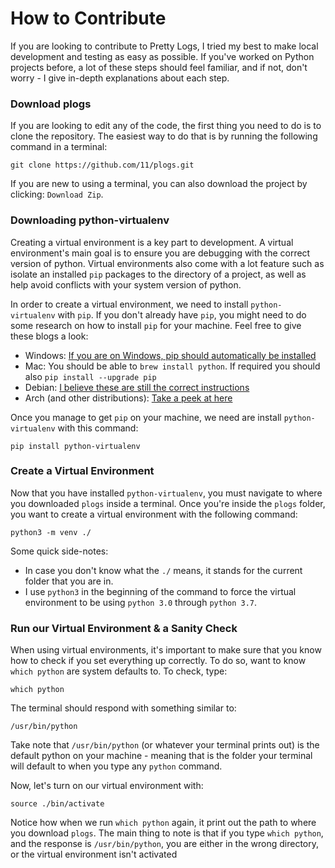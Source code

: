# How to Contribute
If you are looking to contribute to Pretty Logs, I tried my best to make local development and testing as easy
as possible. If you've worked on Python projects before, a lot of these steps should feel familiar, and if not,
don't worry - I give in-depth explanations about each step.


### Download plogs
If you are looking to edit any of the code, the first thing you need to do is to clone the repository. The easiest way
to do that is by running the following command in a terminal:

```
git clone https://github.com/11/plogs.git
```

If you are new to using a terminal, you can also download the project by clicking: `Download Zip`.


### Downloading python-virtualenv
Creating a virtual environment is a key part to development. A virtual environment's main goal is to ensure you are debugging
with the correct version of python. Virtual environments also come with a lot feature such as isolate
an installed `pip` packages to the directory of a project, as well as help avoid conflicts with your system version of python.

In order to create a virtual environment, we need to install `python-virtualenv` with `pip`. If you don't already have `pip`,
you might need to do some research on how to install `pip` for your machine. Feel free to give these blogs a look:

- Windows: [If you are on Windows, pip should automatically be installed](https://docs.python.org/3/whatsnew/3.4.html#whatsnew-pep-45)
- Mac: You should be able to `brew install python`. If required you should also `pip install --upgrade pip`
- Debian: [I believe these are still the correct instructions](https://www.saltycrane.com/blog/2010/02/how-install-pip-ubuntu/)
- Arch (and other distributions): [Take a peek at here](https://www.tecmint.com/install-pip-in-linux/)

Once you manage to get `pip` on your machine, we need are install `python-virtualenv` with this command:
```
pip install python-virtualenv
```


### Create a Virtual Environment
Now that you have installed `python-virtualenv`, you must navigate to where you downloaded `plogs` inside a terminal.
Once you're inside the `plogs` folder, you want to create a virtual environment with the following command:

```
python3 -m venv ./
```

Some quick side-notes:
- In case you don't know what the `./` means, it stands for the current folder that you are in.
- I use `python3` in the beginning of the command to force the virtual environment to be using `python 3.0` through `python 3.7`.



### Run our Virtual Environment & a Sanity Check
When using virtual environments, it's important to make sure that you know how to check if you set everything up correctly.
To do so, want to know `which python` are system defaults to. To check, type:

```
which python
```

The terminal should respond with something similar to:

```
/usr/bin/python
```

Take note that `/usr/bin/python` (or whatever your terminal prints out) is the default python on your machine - meaning
that is the folder your terminal will default to when you type any `python` command.

Now, let's turn on our virtual environment with:

```
source ./bin/activate
```

Notice how when we run `which python` again, it print out the path to where you download `plogs`.
The main thing to note is that if you type `which python`, and the response is `/usr/bin/python`, you are either
in the wrong directory, or the virtual environment isn't activated

